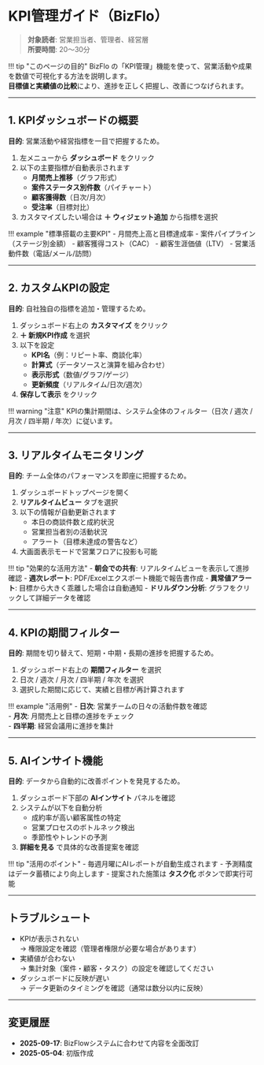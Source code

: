 # KPI管理ガイド（BizFlo）

> **対象読者**: 営業担当者、管理者、経営層  
> **所要時間**: 20〜30分

!!! tip "このページの目的"
    BizFlo の「KPI管理」機能を使って、営業活動や成果を数値で可視化する方法を説明します。  
    **目標値と実績値の比較**により、進捗を正しく把握し、改善につなげられます。  

---

## 1. KPIダッシュボードの概要

**目的**: 営業活動や経営指標を一目で把握するため。

1. 左メニューから **ダッシュボード** をクリック
2. 以下の主要指標が自動表示されます
   - **月間売上推移**（グラフ形式）
   - **案件ステータス別件数**（パイチャート）
   - **顧客獲得数**（日次/月次）
   - **受注率**（目標対比）
3. カスタマイズしたい場合は **＋ ウィジェット追加** から指標を選択  

!!! example "標準搭載の主要KPI"
    - 月間売上高と目標達成率
    - 案件パイプライン（ステージ別金額）
    - 顧客獲得コスト（CAC）
    - 顧客生涯価値（LTV）
    - 営業活動件数（電話/メール/訪問）  

---

## 2. カスタムKPIの設定

**目的**: 自社独自の指標を追加・管理するため。

1. ダッシュボード右上の **カスタマイズ** をクリック
2. **＋ 新規KPI作成** を選択
3. 以下を設定
   - **KPI名**（例：リピート率、商談化率）
   - **計算式**（データソースと演算を組み合わせ）
   - **表示形式**（数値/グラフ/ゲージ）
   - **更新頻度**（リアルタイム/日次/週次）
4. **保存して表示** をクリック  

!!! warning "注意"
    KPIの集計期間は、システム全体のフィルター（日次 / 週次 / 月次 / 四半期 / 年次）に従います。  

---

## 3. リアルタイムモニタリング

**目的**: チーム全体のパフォーマンスを即座に把握するため。

1. ダッシュボードトップページを開く
2. **リアルタイムビュー** タブを選択
3. 以下の情報が自動更新されます
   - 本日の商談件数と成約状況
   - 営業担当者別の活動状況
   - アラート（目標未達成の警告など）
4. 大画面表示モードで営業フロアに投影も可能  

!!! tip "効果的な活用方法"
    - **朝会での共有**: リアルタイムビューを表示して進捗確認
    - **週次レポート**: PDF/Excelエクスポート機能で報告書作成
    - **異常値アラート**: 目標から大きく乖離した場合は自動通知
    - **ドリルダウン分析**: グラフをクリックして詳細データを確認  

---

## 4. KPIの期間フィルター

**目的**: 期間を切り替えて、短期・中期・長期の進捗を把握するため。  

1. ダッシュボード右上の **期間フィルター** を選択  
2. 日次 / 週次 / 月次 / 四半期 / 年次 を選択  
3. 選択した期間に応じて、実績と目標が再計算されます  

!!! example "活用例"
    - **日次**: 営業チームの日々の活動件数を確認  
    - **月次**: 月間売上と目標の進捗をチェック  
    - **四半期**: 経営会議用に進捗を集計  

---

## 5. AIインサイト機能

**目的**: データから自動的に改善ポイントを発見するため。

1. ダッシュボード下部の **AIインサイト** パネルを確認
2. システムが以下を自動分析
   - 成約率が高い顧客属性の特定
   - 営業プロセスのボトルネック検出
   - 季節性やトレンドの予測
3. **詳細を見る** で具体的な改善提案を確認

!!! tip "活用のポイント"
    - 毎週月曜にAIレポートが自動生成されます
    - 予測精度はデータ蓄積により向上します
    - 提案された施策は **タスク化** ボタンで即実行可能  

---

## トラブルシュート

- KPIが表示されない  
  → 権限設定を確認（管理者権限が必要な場合があります）  
- 実績値が合わない  
  → 集計対象（案件・顧客・タスク）の設定を確認してください  
- ダッシュボードに反映が遅い  
  → データ更新のタイミングを確認（通常は数分以内に反映）  

---

## 変更履歴
- **2025-09-17**: BizFlowシステムに合わせて内容を全面改訂
- **2025-05-04**: 初版作成
